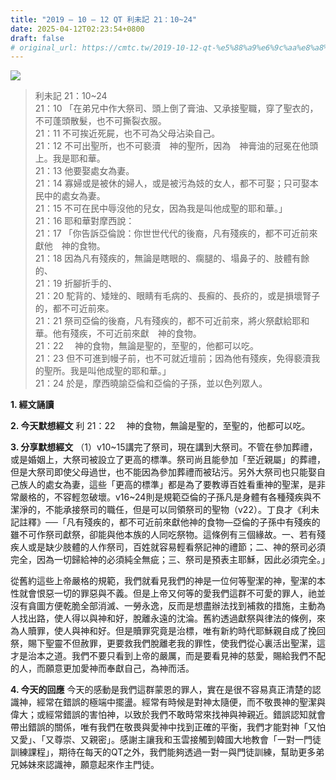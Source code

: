 ```yaml
---
title: "2019 – 10 – 12 QT 利未記 21：10~24"
date: 2025-04-12T02:23:54+0800
draft: false
# original_url: https://cmtc.tw/2019-10-12-qt-%e5%88%a9%e6%9c%aa%e8%a8%98-21%ef%bc%9a1024
---
```


![](/images/qt.jpg)
> 利未記 21：10\~24  
> 21：10 「在弟兄中作大祭司、頭上倒了膏油、又承接聖職，穿了聖衣的，不可蓬頭散髮，也不可撕裂衣服。  
> 21：11 不可挨近死屍，也不可為父母沾染自己。  
> 21：12 不可出聖所，也不可褻瀆　神的聖所，因為　神膏油的冠冕在他頭上。我是耶和華。  
> 21：13 他要娶處女為妻。  
> 21：14 寡婦或是被休的婦人，或是被污為妓的女人，都不可娶；只可娶本民中的處女為妻。  
> 21：15 不可在民中辱沒他的兒女，因為我是叫他成聖的耶和華。」  
> 21：16 耶和華對摩西說：  
> 21：17 「你告訴亞倫說：你世世代代的後裔，凡有殘疾的，都不可近前來獻他　神的食物。  
> 21：18 因為凡有殘疾的，無論是瞎眼的、瘸腿的、塌鼻子的、肢體有餘的、  
> 21：19 折腳折手的、  
> 21：20 駝背的、矮矬的、眼睛有毛病的、長癬的、長疥的，或是損壞腎子的，都不可近前來。  
> 21：21 祭司亞倫的後裔，凡有殘疾的，都不可近前來，將火祭獻給耶和華。他有殘疾，不可近前來獻　神的食物。  
> 21：22 　神的食物，無論是聖的，至聖的，他都可以吃。  
> 21：23 但不可進到幔子前，也不可就近壇前；因為他有殘疾，免得褻瀆我的聖所。我是叫他成聖的耶和華。」  
> 21：24 於是，摩西曉諭亞倫和亞倫的子孫，並以色列眾人。

**1. 經文誦讀**

**2.  今天默想經文**
利 21：22 　神的食物，無論是聖的，至聖的，他都可以吃。

**3. 分享默想經文**
（1）v10\~15講完了祭司，現在講到大祭司。不管在參加葬禮，或是婚姻上，大祭司被設立了更高的標準。祭司尚且能參加「至近親屬」的葬禮，但是大祭司即使父母過世，也不能因為參加葬禮而被玷污。另外大祭司也只能娶自己族人的處女為妻，這些「更高的標準」都是為了要教導百姓看重神的聖潔，是非常嚴格的，不容輕忽破壞。v16\~24則是規範亞倫的子孫凡是身體有各種殘疾與不潔淨的，不能承接祭司的職任，但是可以同領祭司的聖物（v22）。丁良才《利未記註釋》──「凡有殘疾的，都不可近前來獻他神的食物—亞倫的子孫中有殘疾的雖不可作祭司獻祭，卻能與他本族的人同吃祭物。這條例有三個緣故。一、若有殘疾人或是缺少肢體的人作祭司，百姓就容易輕看祭記神的禮節；二、神的祭司必須完全，因為一切歸給神的必須純全無疵；三、祭司是預表主耶穌，因此必須完全。」

從舊約這些上帝嚴格的規範，我們就看見我們的神是一位何等聖潔的神，聖潔的本性就會恨惡一切的罪惡與不義。但是上帝又何等的愛我們這群不可愛的罪人，祂並沒有貪圖方便乾脆全部消滅、一勞永逸，反而是想盡辦法找到補救的措施，主動為人找出路，使人得以與神和好，脫離永遠的沈淪。舊約透過獻祭與律法的條例，來為人贖罪，使人與神和好。但是贖罪究竟是治標，唯有新約時代耶穌親自成了挽回祭，賜下聖靈不但赦罪，更要救我們脫離老我的罪性，使我們從心裏活出聖潔，這才是治本之道。我們不要只看到上帝的嚴厲，而是要看見神的慈愛，賜給我們不配的人，而願意更加愛神而奉獻自己，為神而活。

**4. 今天的回應**
今天的感動是我們這群蒙恩的罪人，實在是很不容易真正清楚的認識神，經常在錯誤的極端中擺盪。經常有時候是對神太隨便，而不敬畏神的聖潔與偉大；或經常錯誤的害怕神，以致於我們不敢時常來找神與神親近。錯誤認知就會帶出錯誤的關係，唯有我們在敬畏與愛神中找到正確的平衡，我們才能對神「又怕又愛」、「又尊崇、又親密」。感謝主讓我和玉雲接觸到韓國大地教會「一對一門徒訓練課程」，期待在每天的QT之外，我們能夠透過一對一與門徒訓練，幫助更多弟兄姊妹來認識神，願意起來作主門徒。
